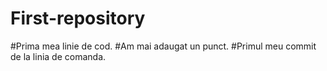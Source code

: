 # First-repository
#Prima mea linie de cod.
#Am mai adaugat un punct.
#Primul meu commit de la linia de comanda.